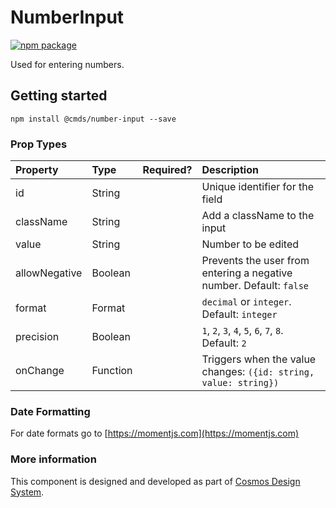 # NumberInput

[![npm package][npm-badge]][npm]

Used for entering numbers.

## Getting started

````
npm install @cmds/number-input --save
````

### Prop Types

| Property | Type | Required? | Description |
|:---|:---|:---:|:---|
| id | String |  | Unique identifier for the field |
| className | String |  | Add a className to the input |
| value | String | | Number to be edited |
| allowNegative | Boolean |  | Prevents the user from entering a negative number. Default: `false` |
| format | Format |  | `decimal` or `integer`. Default: `integer` |
| precision | Boolean |  | `1`, `2`, `3`, `4`, `5`, `6`, `7`, `8`. Default: `2` |
| onChange | Function |  | Triggers when the value changes: `({id: string, value: string})` |

### Date Formatting

For date formats go to [https://momentjs.com](https://momentjs.com)

### More information

This component is designed and developed as part of [Cosmos Design System][cmds]. 

[cmds]: https://github.com/entercosmos/cosmos
[npm-badge]: https://img.shields.io/npm/v/@cmds/number-input.svg
[npm]: https://www.npmjs.org/package/@cmds/number-input
